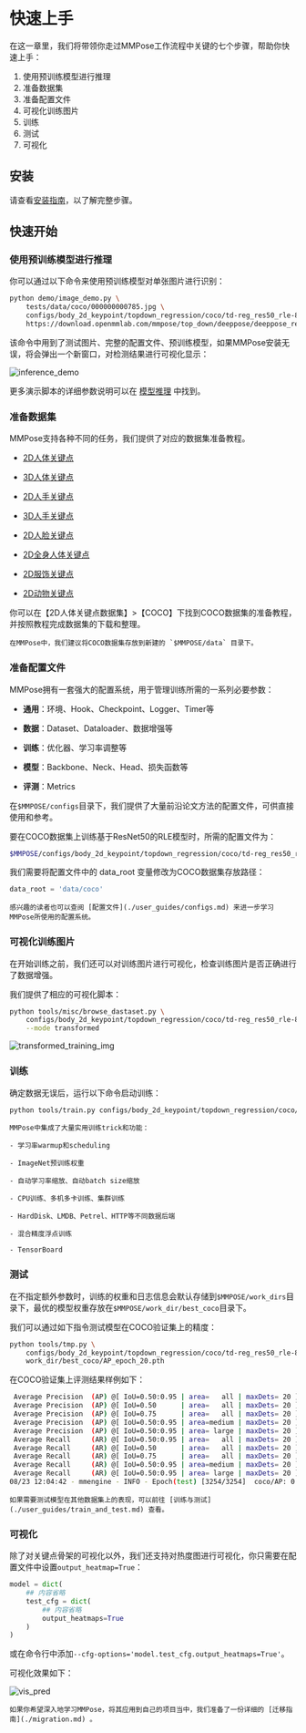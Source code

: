 # 快速上手

在这一章里，我们将带领你走过MMPose工作流程中关键的七个步骤，帮助你快速上手：

1. 使用预训练模型进行推理
2. 准备数据集
3. 准备配置文件
4. 可视化训练图片
5. 训练
6. 测试
7. 可视化

## 安装

请查看[安装指南](./installation.md)，以了解完整步骤。

## 快速开始

### 使用预训练模型进行推理

你可以通过以下命令来使用预训练模型对单张图片进行识别：

```Bash
python demo/image_demo.py \
    tests/data/coco/000000000785.jpg \
    configs/body_2d_keypoint/topdown_regression/coco/td-reg_res50_rle-8xb64-210e_coco-256x192.py\
    https://download.openmmlab.com/mmpose/top_down/deeppose/deeppose_res50_coco_256x192_rle-2ea9bb4a_20220616.pth
```

该命令中用到了测试图片、完整的配置文件、预训练模型，如果MMPose安装无误，将会弹出一个新窗口，对检测结果进行可视化显示：

![inference_demo](https://user-images.githubusercontent.com/13503330/187112344-0c5062f2-689c-445c-a259-d5d4311e2497.png)

更多演示脚本的详细参数说明可以在 [模型推理](./user_guides/inference.md) 中找到。

### 准备数据集

MMPose支持各种不同的任务，我们提供了对应的数据集准备教程。

- [2D人体关键点](./dataset_zoo/2d_body_keypoint.md)

- [3D人体关键点](./dataset_zoo/3d_body_keypoint.md)

- [2D人手关键点](./dataset_zoo/2d_hand_keypoint.md)

- [3D人手关键点](./dataset_zoo/3d_hand_keypoint.md)

- [2D人脸关键点](./dataset_zoo/2d_face_keypoint.md)

- [2D全身人体关键点](./dataset_zoo/2d_wholebody_keypoint.md)

- [2D服饰关键点](./dataset_zoo/2d_fashion_landmark.md)

- [2D动物关键点](./dataset_zoo/2d_animal_keypoint.md)

你可以在【2D人体关键点数据集】>【COCO】下找到COCO数据集的准备教程，并按照教程完成数据集的下载和整理。

```{note}
在MMPose中，我们建议将COCO数据集存放到新建的 `$MMPOSE/data` 目录下。
```

### 准备配置文件

MMPose拥有一套强大的配置系统，用于管理训练所需的一系列必要参数：

- **通用**：环境、Hook、Checkpoint、Logger、Timer等

- **数据**：Dataset、Dataloader、数据增强等

- **训练**：优化器、学习率调整等

- **模型**：Backbone、Neck、Head、损失函数等

- **评测**：Metrics

在`$MMPOSE/configs`目录下，我们提供了大量前沿论文方法的配置文件，可供直接使用和参考。

要在COCO数据集上训练基于ResNet50的RLE模型时，所需的配置文件为：

```Bash
$MMPOSE/configs/body_2d_keypoint/topdown_regression/coco/td-reg_res50_rle-8xb64-210e_coco-256x192.py
```

我们需要将配置文件中的 data_root 变量修改为COCO数据集存放路径：

```Python
data_root = 'data/coco'
```

```{note}
感兴趣的读者也可以查阅 [配置文件](./user_guides/configs.md) 来进一步学习MMPose所使用的配置系统。
```

### 可视化训练图片

在开始训练之前，我们还可以对训练图片进行可视化，检查训练图片是否正确进行了数据增强。

我们提供了相应的可视化脚本：

```Bash
python tools/misc/browse_dastaset.py \
    configs/body_2d_keypoint/topdown_regression/coco/td-reg_res50_rle-8xb64-210e_coco-256x192.py \
    --mode transformed
```

![transformed_training_img](https://user-images.githubusercontent.com/13503330/187112376-e604edcb-46cc-4995-807b-e8f204f991b0.png)

### 训练

确定数据无误后，运行以下命令启动训练：

```Bash
python tools/train.py configs/body_2d_keypoint/topdown_regression/coco/td-reg_res50_rle-8xb64-210e_coco-256x192.py
```

```{note}
MMPose中集成了大量实用训练trick和功能：

- 学习率warmup和scheduling

- ImageNet预训练权重

- 自动学习率缩放、自动batch size缩放

- CPU训练、多机多卡训练、集群训练

- HardDisk、LMDB、Petrel、HTTP等不同数据后端

- 混合精度浮点训练

- TensorBoard
```

### 测试

在不指定额外参数时，训练的权重和日志信息会默认存储到`$MMPOSE/work_dirs`目录下，最优的模型权重存放在`$MMPOSE/work_dir/best_coco`目录下。

我们可以通过如下指令测试模型在COCO验证集上的精度：

```Bash
python tools/tmp.py \
    configs/body_2d_keypoint/topdown_regression/coco/td-reg_res50_rle-8xb64-210e_coco-256x192.py \
    work_dir/best_coco/AP_epoch_20.pth
```

在COCO验证集上评测结果样例如下：

```Bash
 Average Precision  (AP) @[ IoU=0.50:0.95 | area=   all | maxDets= 20 ] =  0.704
 Average Precision  (AP) @[ IoU=0.50      | area=   all | maxDets= 20 ] =  0.883
 Average Precision  (AP) @[ IoU=0.75      | area=   all | maxDets= 20 ] =  0.777
 Average Precision  (AP) @[ IoU=0.50:0.95 | area=medium | maxDets= 20 ] =  0.667
 Average Precision  (AP) @[ IoU=0.50:0.95 | area= large | maxDets= 20 ] =  0.769
 Average Recall     (AR) @[ IoU=0.50:0.95 | area=   all | maxDets= 20 ] =  0.751
 Average Recall     (AR) @[ IoU=0.50      | area=   all | maxDets= 20 ] =  0.920
 Average Recall     (AR) @[ IoU=0.75      | area=   all | maxDets= 20 ] =  0.815
 Average Recall     (AR) @[ IoU=0.50:0.95 | area=medium | maxDets= 20 ] =  0.709
 Average Recall     (AR) @[ IoU=0.50:0.95 | area= large | maxDets= 20 ] =  0.811
08/23 12:04:42 - mmengine - INFO - Epoch(test) [3254/3254]  coco/AP: 0.704168  coco/AP .5: 0.883134  coco/AP .75: 0.777015  coco/AP (M): 0.667207  coco/AP (L): 0.768644  coco/AR: 0.750913  coco/AR .5: 0.919710  coco/AR .75: 0.815334  coco/AR (M): 0.709232  coco/AR (L): 0.811334
```

```{note}
如果需要测试模型在其他数据集上的表现，可以前往 [训练与测试](./user_guides/train_and_test.md) 查看。
```

### 可视化

除了对关键点骨架的可视化以外，我们还支持对热度图进行可视化，你只需要在配置文件中设置`output_heatmap=True`：

```Python
model = dict(
    ## 内容省略
    test_cfg = dict(
        ## 内容省略
        output_heatmaps=True
    )
)
```

或在命令行中添加`--cfg-options='model.test_cfg.output_heatmaps=True'`。

可视化效果如下：

![vis_pred](https://user-images.githubusercontent.com/26127467/187578902-30ef7bb0-9a93-4e03-bae0-02aeccf7f689.jpg)

```{note}
如果你希望深入地学习MMPose，将其应用到自己的项目当中，我们准备了一份详细的 [迁移指南](./migration.md) 。
```
